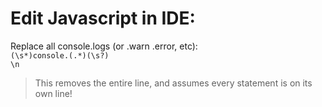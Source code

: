 # Edit Javascript in IDE:  
  
Replace all console.logs (or .warn .error, etc):  
`(\s*)console.(.*)(\s?)`  
`\n`  
> This removes the entire line, and assumes every statement is on its own line!  
  
  
  
